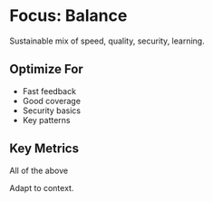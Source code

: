 # Focus: Balance

Sustainable mix of speed, quality, security, learning.

## Optimize For
- Fast feedback
- Good coverage
- Security basics
- Key patterns

## Key Metrics
All of the above

Adapt to context.
